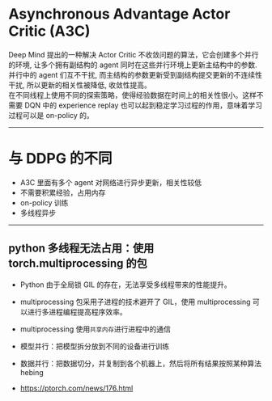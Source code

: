# Asynchronous Advantage Actor Critic (A3C)

Deep Mind 提出的一种解决 Actor Critic 不收敛问题的算法，它会创建多个并行的环境, 让多个拥有副结构的 agent 同时在这些并行环境上更新主结构中的参数. 并行中的 agent 们互不干扰, 而主结构的参数更新受到副结构提交更新的不连续性干扰, 所以更新的相关性被降低, 收敛性提高。<br>
在不同线程上使用不同的探索策略，使得经验数据在时间上的相关性很小。这样不需要 DQN 中的 experience replay 也可以起到稳定学习过程的作用，意味着学习过程可以是 on-policy 的。

---

# 与 DDPG 的不同

- A3C 里面有多个 agent 对网络进行异步更新，相关性较低
- 不需要积累经验，占用内存
- on-policy 训练
- 多线程异步

---

## python 多线程无法占用：使用 torch.multiprocessing 的包

- Python 由于全局锁 GIL 的存在，无法享受多线程带来的性能提升。

- multiprocessing 包采用子进程的技术避开了 GIL，使用 multiprocessing 可以进行多进程编程提高程序效率。
- multiprocessing 使用`共享内存`进行进程中的通信
- 模型并行：把模型拆分放到不同的设备进行训练
- 数据并行：把数据切分，并复制到各个机器上，然后将所有结果按照某种算法 hebing
- https://ptorch.com/news/176.html
